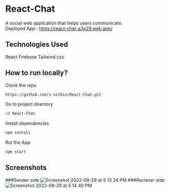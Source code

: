 # React-Chat
A social web application that helps users communicate.<br/>
Deployed App : https://react-chat-a3e29.web.app/

## Technologies Used
React
Firebase
Tailwind.css

## How to run locally?
Clone the repo
```bash
https://github.com/i-nithin/React-Chat.git
```
Go to project directory
```bash
cd React-Chat
```
Install dependencies
```bash
npm install
```
Rut the App
```bash
npm start
```

## Screenshots
###Sender side
![Screenshot 2022-08-29 at 5 13 24 PM](https://user-images.githubusercontent.com/97078688/187193883-ab21060e-beac-4929-b294-d8c340bd65e5.png)
###Reciever side
![Screenshot 2022-08-29 at 5 14 40 PM](https://user-images.githubusercontent.com/97078688/187193926-438e0d37-60a5-41f1-afff-f40578da616d.png)






